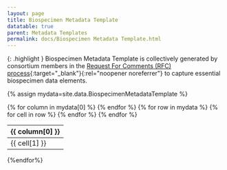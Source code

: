 ```yaml
---
layout: page
title: Biospecimen Metadata Template
datatable: true
parent: Metadata Templates
permalink: docs/Biospecimen Metadata Template.html
---
```

{: .highlight }
Biospecimen Metadata Template is collectively generated by consortium members in the [Request For Comments (RFC) process](https://docs.google.com/document/d/11xPPfJp89Ge0dZGzud4T6ixQhXj8a_BJtkTQ7K1UDyU/edit#){:target="_blank"}{:rel="noopener noreferrer"} to capture essential biospecimen data elements.

{% assign mydata=site.data.BiospecimenMetadataTemplate %}

<table id="myTable" class="display" style="width:100%">
    <thead>
    {% for column in mydata[0] %}
        <th>{{ column[0] }}</th>
    {% endfor %}
    </thead>
    <tbody>
    {% for row in mydata %}
        <tr>
        {% for cell in row %}
            <td>{{ cell[1] }}</td>
        {% endfor %}
        </tr>
    {% endfor %}
    </tbody>
</table>

<p hidden>
{% for page in site.html_pages%}
    <p hidden>{{page.title}}</p>
{%endfor%}
</p>



<script type="text/javascript">
    $('#myTable').DataTable({
      responsive: {
          details: {
              display: $.fn.dataTable.Responsive.display.modal( {
                  header: function ( row ) {
                      var data = row.data();
                      return 'Details for '+data[0]+' ';
                  }
              } ),
              renderer: $.fn.dataTable.Responsive.renderer.tableAll({
                  tableClass: "table"
              })
          }
      },
     "deferRender": true,
     "columnDefs": [
        { 
           targets: 0,
           render : function(data, type, row, meta){
              if(type === 'display' & $.inArray( data, ['preservationMethod','sampleType']) != -1){
                 return $('<a>')
                    .attr('href',row[7]+'/'+data)
                    .text(data)
                    .wrap('<div></div>')
                    .parent()
                    .html();} 
               else {
                 return data;
              }
           }
        },
        {
          targets: [6,7],
            render : function(data, type, row, meta){
           if(type === 'display' & data != 'Sage Bionetworks'){
              return $('<a>')
                 .attr('href', data)
                 .text(data)
                 .wrap('<div></div>')
                 .parent()
                 .html();} 
           if(type === 'display' & data == 'Sage Bionetworks'){
               return $('<a>')
                  .attr('href', 'https://sagebionetworks.org/')
                  .text(data)
                  .wrap('<div></div>')
                  .parent()
                  .html();
           
           } else {
              return data;
           }
        }
     }
     ]
  });
  </script>
  